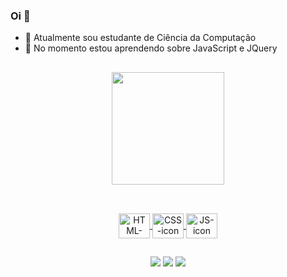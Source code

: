### Oi 👋

- 🔭 Atualmente sou estudante de Ciência da Computação
- 🌱 No momento estou aprendendo sobre JavaScript e JQuery
##

<div align="center">
  <a href="https://github.com/LuisFRC03">
  <img height="180em" src="https://github-readme-stats.vercel.app/api?username=LuisFRC03&show_icons=true&theme=tokyonight&include_all_commits=true&count_private=true"/>
</div>

##

<div style="display: inline_block" align="center"><br>
<img align ="center" alt="HTML-icon" height="40px" width="50px" src="https://cdn.jsdelivr.net/gh/devicons/devicon/icons/html5/html5-original.svg" />
<img align="center" alt="CSS-icon" height="40px" width="50px" src="https://cdn.jsdelivr.net/gh/devicons/devicon/icons/css3/css3-original.svg" />
<img align="center" alt="JS-icon" height="40px" width="50px" src="https://cdn.jsdelivr.net/gh/devicons/devicon/icons/javascript/javascript-original.svg" />
</div>

##
<div align="center">
  <a href="mailto:luisfelipecampos4@gmail.com"><img src="https://img.shields.io/badge/Gmail-D14836?style=for-the-badge&logo=gmail&logoColor=white" target="_blank"></a>
  <a href="https://instagram.com/luis.f.rc" target="_blank"><img src="https://img.shields.io/badge/-Instagram-%23E4405F?style=for-the-badge&logo=instagram&logoColor=white" target="_blank"></a>
  <a href="https://www.linkedin.com/in/luís-ribeiro-0754b5249/" target="_blank"><img src="https://img.shields.io/badge/-LinkedIn-%230077B5?style=for-the-badge&logo=linkedin&logoColor=white" target="_blank"></a>
</div>
